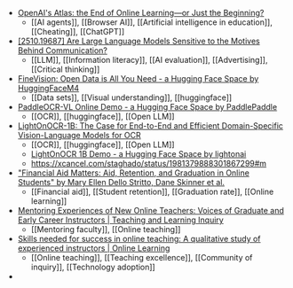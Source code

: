 - [OpenAI's Atlas: the End of Online Learning—or Just the Beginning?](https://drphilippahardman.substack.com/p/openais-atlas-the-end-of-online-learningor?publication_id=926556&post_id=176991043&isFreemail=true&r=1gwis&triedRedirect=true)
	- [[AI agents]], [[Browser AI]], [[Artificial intelligence in education]], [[Cheating]], [[ChatGPT]]
- [[2510.19687] Are Large Language Models Sensitive to the Motives Behind Communication?](https://arxiv.org/abs/2510.19687)
	- [[LLM]], [[Information literacy]], [[AI evaluation]], [[Advertising]], [[Critical thinking]]
- [FineVision: Open Data is All You Need - a Hugging Face Space by HuggingFaceM4](https://huggingface.co/spaces/HuggingFaceM4/FineVision)
	- [[Data sets]], [[Visual understanding]], [[huggingface]]
- [PaddleOCR-VL Online Demo - a Hugging Face Space by PaddlePaddle](https://huggingface.co/spaces/PaddlePaddle/PaddleOCR-VL_Online_Demo)
	- [[OCR]], [[huggingface]], [[Open LLM]]
- [LightOnOCR-1B: The Case for End-to-End and Efficient Domain-Specific Vision-Language Models for OCR](https://huggingface.co/blog/lightonai/lightonocr)
	- [[OCR]], [[huggingface]], [[Open LLM]]
	- [LightOnOCR 1B Demo - a Hugging Face Space by lightonai](https://huggingface.co/spaces/lightonai/LightOnOCR-1B-Demo)
	- https://xcancel.com/staghado/status/1981379888301867299#m
- ["Financial Aid Matters: Aid, Retention, and Graduation in Online Students" by Mary Ellen Dello Stritto, Dane Skinner et al.](https://ir.library.louisville.edu/jsfa/vol54/iss2/3/)
	- [[Financial aid]], [[Student retention]], [[Graduation rate]], [[Online learning]]
- [Mentoring Experiences of New Online Teachers: Voices of Graduate and Early Career Instructors | Teaching and Learning Inquiry](https://journalhosting.ucalgary.ca/index.php/TLI/article/view/78804)
	- [[Mentoring faculty]], [[Online teaching]]
- [Skills needed for success in online teaching: A qualitative study of experienced instructors | Online Learning](https://olj.onlinelearningconsortium.org/index.php/olj/article/view/3518)
	- [[Online teaching]], [[Teaching excellence]], [[Community of inquiry]], [[Technology adoption]]
-